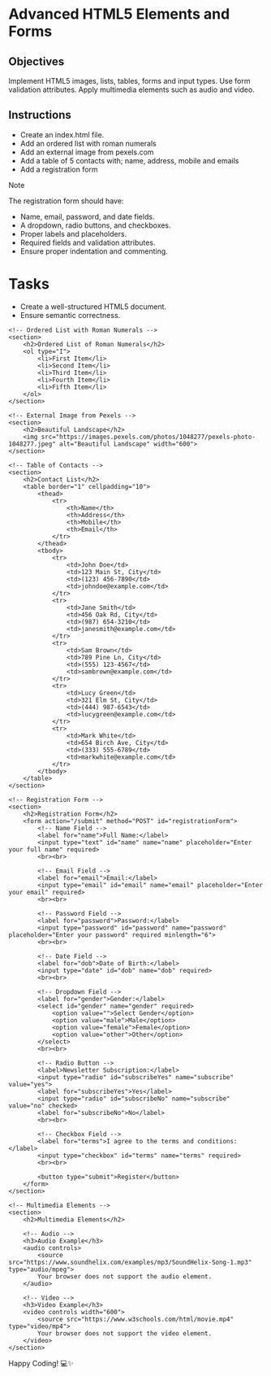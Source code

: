 # Advanced HTML5 Elements and Forms

## Objectives
Implement HTML5 images, lists, tables, forms and input types.
Use form validation attributes.
Apply multimedia elements such as audio and video.

## Instructions

- Create an index.html file.
- Add an ordered list with roman numerals
- Add an external image from pexels.com
- Add a table of 5 contacts with; name, address, mobile and emails
- Add a registration form

>[!NOTE]
>  The registration form should have:
>- Name, email, password, and date fields.
>- A dropdown, radio buttons, and checkboxes.
>- Proper labels and placeholders.
>- Required fields and validation attributes.
>- Ensure proper indentation and commenting.
 
# Tasks
- Create a well-structured HTML5 document.
- Ensure semantic correctness.



<!DOCTYPE html>
<html lang="en">
<head>
    <meta charset="UTF-8">
    <meta name="viewport" content="width=device-width, initial-scale=1.0">
    <meta http-equiv="X-UA-Compatible" content="ie=edge">
    <title>HTML5 Example</title>
</head>
<body>

    <!-- Ordered List with Roman Numerals -->
    <section>
        <h2>Ordered List of Roman Numerals</h2>
        <ol type="I">
            <li>First Item</li>
            <li>Second Item</li>
            <li>Third Item</li>
            <li>Fourth Item</li>
            <li>Fifth Item</li>
        </ol>
    </section>

    <!-- External Image from Pexels -->
    <section>
        <h2>Beautiful Landscape</h2>
        <img src="https://images.pexels.com/photos/1048277/pexels-photo-1048277.jpeg" alt="Beautiful Landscape" width="600">
    </section>

    <!-- Table of Contacts -->
    <section>
        <h2>Contact List</h2>
        <table border="1" cellpadding="10">
            <thead>
                <tr>
                    <th>Name</th>
                    <th>Address</th>
                    <th>Mobile</th>
                    <th>Email</th>
                </tr>
            </thead>
            <tbody>
                <tr>
                    <td>John Doe</td>
                    <td>123 Main St, City</td>
                    <td>(123) 456-7890</td>
                    <td>johndoe@example.com</td>
                </tr>
                <tr>
                    <td>Jane Smith</td>
                    <td>456 Oak Rd, City</td>
                    <td>(987) 654-3210</td>
                    <td>janesmith@example.com</td>
                </tr>
                <tr>
                    <td>Sam Brown</td>
                    <td>789 Pine Ln, City</td>
                    <td>(555) 123-4567</td>
                    <td>sambrown@example.com</td>
                </tr>
                <tr>
                    <td>Lucy Green</td>
                    <td>321 Elm St, City</td>
                    <td>(444) 987-6543</td>
                    <td>lucygreen@example.com</td>
                </tr>
                <tr>
                    <td>Mark White</td>
                    <td>654 Birch Ave, City</td>
                    <td>(333) 555-6789</td>
                    <td>markwhite@example.com</td>
                </tr>
            </tbody>
        </table>
    </section>

    <!-- Registration Form -->
    <section>
        <h2>Registration Form</h2>
        <form action="/submit" method="POST" id="registrationForm">
            <!-- Name Field -->
            <label for="name">Full Name:</label>
            <input type="text" id="name" name="name" placeholder="Enter your full name" required>
            <br><br>

            <!-- Email Field -->
            <label for="email">Email:</label>
            <input type="email" id="email" name="email" placeholder="Enter your email" required>
            <br><br>

            <!-- Password Field -->
            <label for="password">Password:</label>
            <input type="password" id="password" name="password" placeholder="Enter your password" required minlength="6">
            <br><br>

            <!-- Date Field -->
            <label for="dob">Date of Birth:</label>
            <input type="date" id="dob" name="dob" required>
            <br><br>

            <!-- Dropdown Field -->
            <label for="gender">Gender:</label>
            <select id="gender" name="gender" required>
                <option value="">Select Gender</option>
                <option value="male">Male</option>
                <option value="female">Female</option>
                <option value="other">Other</option>
            </select>
            <br><br>

            <!-- Radio Button -->
            <label>Newsletter Subscription:</label>
            <input type="radio" id="subscribeYes" name="subscribe" value="yes">
            <label for="subscribeYes">Yes</label>
            <input type="radio" id="subscribeNo" name="subscribe" value="no" checked>
            <label for="subscribeNo">No</label>
            <br><br>

            <!-- Checkbox Field -->
            <label for="terms">I agree to the terms and conditions:</label>
            <input type="checkbox" id="terms" name="terms" required>
            <br><br>

            <button type="submit">Register</button>
        </form>
    </section>

    <!-- Multimedia Elements -->
    <section>
        <h2>Multimedia Elements</h2>

        <!-- Audio -->
        <h3>Audio Example</h3>
        <audio controls>
            <source src="https://www.soundhelix.com/examples/mp3/SoundHelix-Song-1.mp3" type="audio/mpeg">
            Your browser does not support the audio element.
        </audio>

        <!-- Video -->
        <h3>Video Example</h3>
        <video controls width="600">
            <source src="https://www.w3schools.com/html/movie.mp4" type="video/mp4">
            Your browser does not support the video element.
        </video>
    </section>

</body>
</html>


Happy Coding! 💻✨
